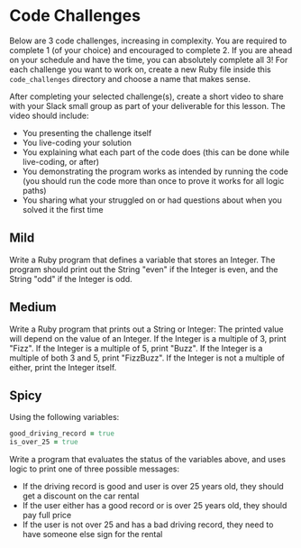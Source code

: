 # Code Challenges

Below are 3 code challenges, increasing in complexity. You are required to complete 1 (of your choice) and encouraged to complete 2. If you are ahead on your schedule and have the time, you can absolutely complete all 3! For each challenge you want to work on, create a new Ruby file inside this `code_challenges` directory and choose a name that makes sense.

After completing your selected challenge(s), create a short video to share with your Slack small group as part of your deliverable for this lesson. The video should include:
- You presenting the challenge itself
- You live-coding your solution
- You explaining what each part of the code does (this can be done while live-coding, or after)
- You demonstrating the program works as intended by running the code (you should run the code more than once to prove it works for all logic paths)
- You sharing what your struggled on or had questions about when you solved it the first time

## Mild

Write a Ruby program that defines a variable that stores an Integer. The program should print out the String "even" if the Integer is even, and the String "odd" if the Integer is odd.

## Medium

Write a Ruby program that prints out a String or Integer: The printed value will depend on the value of an Integer. If the Integer is a multiple of 3, print "Fizz". If the Integer is a multiple of 5, print "Buzz". If the Integer is a multiple of both 3 and 5, print "FizzBuzz". If the Integer is not a multiple of either, print the Integer itself.

## Spicy

Using the following variables:

```ruby
good_driving_record = true
is_over_25 = true
```

Write a program that evaluates the status of the variables above, and uses logic to print one of three possible messages:
- If the driving record is good and user is over 25 years old, they should get a discount on the car rental
- If the user either has a good record or is over 25 years old, they should pay full price
- If the user is not over 25 and has a bad driving record, they need to have someone else sign for the rental